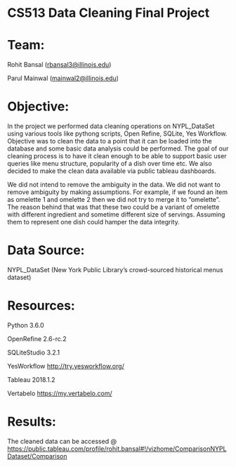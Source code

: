 # CS513 Data Cleaning Final Project

# Team: 

Rohit Bansal (rbansal3@illinois.edu) 

Parul Mainwal (mainwal2@illinois.edu)


# Objective:

In the project we performed data cleaning operations on NYPL_DataSet using various tools like pythong scripts, Open Refine, SQLite, Yes Workflow. Objective was to clean the data to a point that it can be loaded into the database and some basic data analysis could be performed. The goal of our cleaning process is to have it clean enough to be able to support basic user queries like menu structure, popularity of a dish over time etc. We also decided to make the clean data available via public tableau dashboards.


We did not intend to remove the ambiguity in the data. We did not want to remove ambiguity by making assumptions. For example, if we found an item as omelette 1 and omelette 2 then we did not try to merge it to “omelette”. The reason behind that was that these two could be a variant of omelette with different ingredient and sometime different size of servings.  Assuming them to represent one dish could hamper the data integrity.

# Data Source: 

NYPL_DataSet (New York Public Library’s crowd-sourced historical menus dataset)

# Resources:

Python	3.6.0	

OpenRefine	2.6-rc.2

SQLiteStudio	3.2.1	

YesWorkflow	http://try.yesworkflow.org/

Tableau	2018.1.2	

Vertabelo 	https://my.vertabelo.com/

# Results:

The cleaned data can be accessed @ 
https://public.tableau.com/profile/rohit.bansal#!/vizhome/ComparisonNYPLDataset/Comparison

